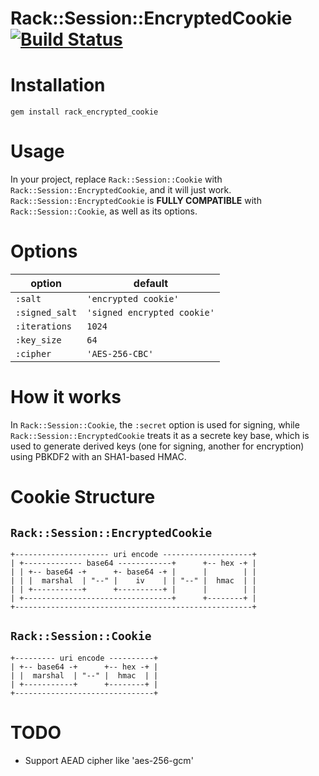 # Rack::Session::EncryptedCookie [![Build Status](https://travis-ci.org/tonytonyjan/rack_encrypted_cookie.svg?branch=master)](https://travis-ci.org/tonytonyjan/rack_encrypted_cookie)

# Installation

```
gem install rack_encrypted_cookie
```

# Usage

In your project, replace `Rack::Session::Cookie` with `Rack::Session::EncryptedCookie`, and it will just work. `Rack::Session::EncryptedCookie` is **FULLY COMPATIBLE** with `Rack::Session::Cookie`, as well as its options.

# Options

option         | default
---------------|----------------------------
`:salt`        | `'encrypted cookie'`
`:signed_salt` | `'signed encrypted cookie'`
`:iterations`  | `1024`
`:key_size`    | `64`
`:cipher`      | `'AES-256-CBC'`

# How it works

In `Rack::Session::Cookie`, the `:secret` option is used for signing, while `Rack::Session::EncryptedCookie` treats it as a secrete key base, which is used to generate derived keys (one for signing, another for encryption) using PBKDF2 with an SHA1-based HMAC.

# Cookie Structure

## `Rack::Session::EncryptedCookie`

```
+--------------------- uri encode --------------------+
| +------------- base64 ------------+      +-- hex -+ |
| | +-- base64 -+      +- base64 -+ |      |        | |
| | |  marshal  | "--" |    iv    | | "--" |  hmac  | |
| | +-----------+      +----------+ |      |        | |
| +---------------------------------+      +--------+ |
+-----------------------------------------------------+
```

## `Rack::Session::Cookie`

```
+--------- uri encode ----------+
| +-- base64 -+      +-- hex -+ |
| |  marshal  | "--" |  hmac  | |
| +-----------+      +--------+ |
+-------------------------------+
```

# TODO

- Support AEAD cipher like 'aes-256-gcm'
